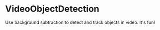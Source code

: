 VideoObjectDetection
====================

Use background subtraction to detect and track objects in video. It's fun!